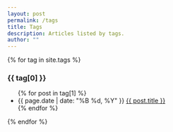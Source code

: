 ```yaml
---
layout: post
permalink: /tags
title: Tags
description: Articles listed by tags.
author: ""
---
```


{% for tag in site.tags %}
  <h3 id="{{tag[0]}}">{{ tag[0] }}</h3>
  <ul>
    {% for post in tag[1] %}
      <li>{{ page.date | date: "%B %d, %Y" }} <a href="{{ post.url }}">{{ post.title }}</a></li>
    {% endfor %}
  </ul>
{% endfor %}